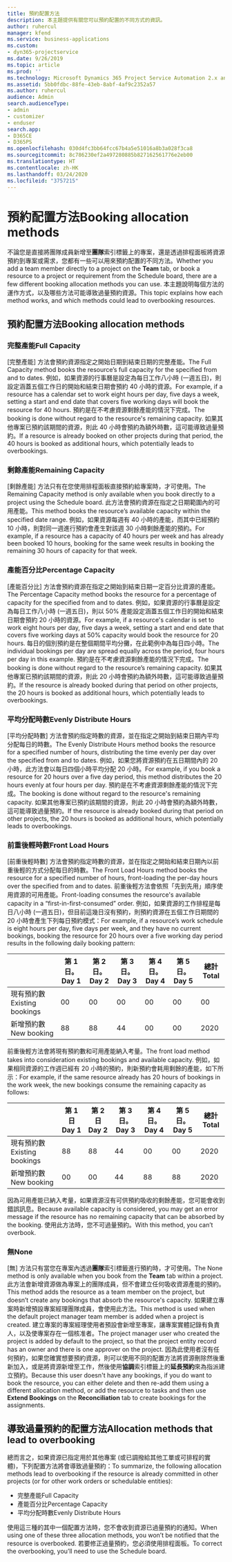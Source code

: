 ```yaml
---
title: 預約配置方法
description: 本主題提供有關您可以預約配置的不同方式的資訊。
author: ruhercul
manager: kfend
ms.service: business-applications
ms.custom:
- dyn365-projectservice
ms.date: 9/26/2019
ms.topic: article
ms.prod: ''
ms.technology: Microsoft Dynamics 365 Project Service Automation 2.x and 3.x
ms.assetid: 5bb0fdbc-88fe-43eb-8abf-4af9c2352a57
ms.author: ruhercul
audience: Admin
search.audienceType:
- admin
- customizer
- enduser
search.app:
- D365CE
- D365PS
ms.openlocfilehash: 030d4fc3bb64fcc67b4a5e51016a8b3a028f3ca8
ms.sourcegitcommit: 8c786230ef2a497280885b827162561776e2eb00
ms.translationtype: HT
ms.contentlocale: zh-HK
ms.lasthandoff: 03/24/2020
ms.locfileid: "3757215"
---
```

# <a name="booking-allocation-methods"></a><span data-ttu-id="2a1aa-103">預約配置方法</span><span class="sxs-lookup"><span data-stu-id="2a1aa-103">Booking allocation methods</span></span>

<span data-ttu-id="2a1aa-104">不論您是直接將團隊成員新增至**團隊**索引標籤上的專案，還是透過排程面板將資源預約到專案或需求，您都有一些可以用來預約配置的不同方法。</span><span class="sxs-lookup"><span data-stu-id="2a1aa-104">Whether you add a team member directly to a project on the **Team** tab, or book a resource to a project or requirement from the Schedule board, there are a few different booking allocation methods you can use.</span></span> <span data-ttu-id="2a1aa-105">本主題說明每個方法的運作方式，以及哪些方法可能導致過量預約資源。</span><span class="sxs-lookup"><span data-stu-id="2a1aa-105">This topic explains how each method works, and which methods could lead to overbooking resources.</span></span>

## <a name="booking-allocation-methods"></a><span data-ttu-id="2a1aa-106">預約配置方法</span><span class="sxs-lookup"><span data-stu-id="2a1aa-106">Booking allocation methods</span></span>

### <a name="full-capacity"></a><span data-ttu-id="2a1aa-107">完整產能</span><span class="sxs-lookup"><span data-stu-id="2a1aa-107">Full Capacity</span></span> 
<span data-ttu-id="2a1aa-108">[完整產能] 方法會預約資源指定之開始日期到結束日期的完整產能。</span><span class="sxs-lookup"><span data-stu-id="2a1aa-108">The Full Capacity method books the resource’s full capacity for the specified from and to dates.</span></span> <span data-ttu-id="2a1aa-109">例如，如果資源的行事曆是設定為每日工作八小時 (一週五日)，則設定涵蓋五個工作日的開始和結束日期會預約 40 小時的資源。</span><span class="sxs-lookup"><span data-stu-id="2a1aa-109">For example, if a resource has a calendar set to work eight hours per day, five days a week, setting a start and end date that covers five working days will book the resource for 40 hours.</span></span> <span data-ttu-id="2a1aa-110">預約是在不考慮資源剩餘產能的情況下完成。</span><span class="sxs-lookup"><span data-stu-id="2a1aa-110">The booking is done without regard to the resource's remaining capacity.</span></span> <span data-ttu-id="2a1aa-111">如果其他專案已預約該期間的資源，則此 40 小時會預約為額外時數，這可能導致過量預約。</span><span class="sxs-lookup"><span data-stu-id="2a1aa-111">If a resource is already booked on other projects during that period, the 40 hours is booked as additional hours, which potentially leads to overbookings.</span></span>

### <a name="remaining-capacity"></a><span data-ttu-id="2a1aa-112">剩餘產能</span><span class="sxs-lookup"><span data-stu-id="2a1aa-112">Remaining Capacity</span></span>
<span data-ttu-id="2a1aa-113">[剩餘產能] 方法只有在您使用排程面板直接預約給專案時，才可使用。</span><span class="sxs-lookup"><span data-stu-id="2a1aa-113">The Remaining Capacity method is only available when you book directly to a project using the Schedule board.</span></span> <span data-ttu-id="2a1aa-114">此方法會預約資源在指定之日期範圍內的可用產能。</span><span class="sxs-lookup"><span data-stu-id="2a1aa-114">This method books the resource’s available capacity within the specified date range.</span></span> <span data-ttu-id="2a1aa-115">例如，如果資源每週有 40 小時的產能，而其中已經預約 10 小時，則對同一週進行預約會產生對該週 30 小時剩餘產能的預約。</span><span class="sxs-lookup"><span data-stu-id="2a1aa-115">For example, if a resource has a capacity of 40 hours per week and has already been booked 10 hours, booking for the same week results in booking the remaining 30 hours of capacity for that week.</span></span>

### <a name="percentage-capacity"></a><span data-ttu-id="2a1aa-116">產能百分比</span><span class="sxs-lookup"><span data-stu-id="2a1aa-116">Percentage Capacity</span></span>
<span data-ttu-id="2a1aa-117">[產能百分比] 方法會預約資源在指定之開始到結束日期一定百分比資源的產能。</span><span class="sxs-lookup"><span data-stu-id="2a1aa-117">The Percentage Capacity method books the resource for a percentage of capacity for the specified from and to dates.</span></span> <span data-ttu-id="2a1aa-118">例如，如果資源的行事曆是設定為每日工作八小時 (一週五日)，則以 50% 產能設定涵蓋五個工作日的開始和結束日期會預約 20 小時的資源。</span><span class="sxs-lookup"><span data-stu-id="2a1aa-118">For example, if a resource's calendar is set to work eight hours per day, five days a week, setting a start and end date that covers five working days at 50% capacity would book the resource for 20 hours.</span></span> <span data-ttu-id="2a1aa-119">每日的個別預約是在整個期間平均分攤，在此範例中為每日四小時。</span><span class="sxs-lookup"><span data-stu-id="2a1aa-119">The individual bookings per day are spread equally across the period, four hours per day in this example.</span></span> <span data-ttu-id="2a1aa-120">預約是在不考慮資源剩餘產能的情況下完成。</span><span class="sxs-lookup"><span data-stu-id="2a1aa-120">The booking is done without regard to the resource’s remaining capacity.</span></span> <span data-ttu-id="2a1aa-121">如果其他專案已預約該期間的資源，則此 20 小時會預約為額外時數，這可能導致過量預約。</span><span class="sxs-lookup"><span data-stu-id="2a1aa-121">If the resource is already booked during that period on other projects, the 20 hours is booked as additional hours, which potentially leads to overbookings.</span></span>

### <a name="evenly-distribute-hours"></a><span data-ttu-id="2a1aa-122">平均分配時數</span><span class="sxs-lookup"><span data-stu-id="2a1aa-122">Evenly Distribute Hours</span></span>
<span data-ttu-id="2a1aa-123">[平均分配時數] 方法會預約指定時數的資源，並在指定之開始到結束日期內平均分配每日的時數。</span><span class="sxs-lookup"><span data-stu-id="2a1aa-123">The Evenly Distribute Hours method books the resource for a specified number of hours, distributing the time evenly per day over the specified from and to dates.</span></span> <span data-ttu-id="2a1aa-124">例如，如果您將資源預約在五日期間內的 20 小時，此方法會以每日四個小時平均分配 20 小時。</span><span class="sxs-lookup"><span data-stu-id="2a1aa-124">For example, if you book a resource for 20 hours over a five day period, this method distributes the 20 hours evenly at four hours per day.</span></span> <span data-ttu-id="2a1aa-125">預約是在不考慮資源剩餘產能的情況下完成。</span><span class="sxs-lookup"><span data-stu-id="2a1aa-125">The booking is done without regard to the resource's remaining capacity.</span></span> <span data-ttu-id="2a1aa-126">如果其他專案已預約該期間的資源，則此 20 小時會預約為額外時數，這可能導致過量預約。</span><span class="sxs-lookup"><span data-stu-id="2a1aa-126">If the resource is already booked during that period on other projects, the 20 hours is booked as additional hours, which potentially leads to overbookings.</span></span>

### <a name="front-load-hours"></a><span data-ttu-id="2a1aa-127">前重後輕時數</span><span class="sxs-lookup"><span data-stu-id="2a1aa-127">Front Load Hours</span></span>
<span data-ttu-id="2a1aa-128">[前重後輕時數] 方法會預約指定時數的資源，並在指定之開始和結束日期內以前重後輕的方式分配每日的時數。</span><span class="sxs-lookup"><span data-stu-id="2a1aa-128">The Front Load Hours method books the resource for a specified number of hours, front-loading the per-day hours over the specified from and to dates.</span></span> <span data-ttu-id="2a1aa-129">前重後輕方法會依照「先到先用」順序使用資源的可用產能。</span><span class="sxs-lookup"><span data-stu-id="2a1aa-129">Front-loading consumes the resource's available capacity in a “first-in-first-consumed” order.</span></span> <span data-ttu-id="2a1aa-130">例如，如果資源的工作排程是每日八小時 (一週五日)，但目前這幾日沒有預約，則預約資源在五個工作日期間的 20 小時會產生下列每日預約模式：</span><span class="sxs-lookup"><span data-stu-id="2a1aa-130">For example, if a resource’s work schedule is eight hours per day, five days per week, and they have no current bookings, booking the resource for 20 hours over a five working day period results in the following daily booking pattern:</span></span> 

|                           |    <span data-ttu-id="2a1aa-131">第 1 日。</span><span class="sxs-lookup"><span data-stu-id="2a1aa-131">Day 1</span></span>    |    <span data-ttu-id="2a1aa-132">第 2 日。</span><span class="sxs-lookup"><span data-stu-id="2a1aa-132">Day 2</span></span>    |    <span data-ttu-id="2a1aa-133">第 3 日。</span><span class="sxs-lookup"><span data-stu-id="2a1aa-133">Day 3</span></span>    |    <span data-ttu-id="2a1aa-134">第 4 日。</span><span class="sxs-lookup"><span data-stu-id="2a1aa-134">Day 4</span></span>    |    <span data-ttu-id="2a1aa-135">第 5 日。</span><span class="sxs-lookup"><span data-stu-id="2a1aa-135">Day 5</span></span>    |    <span data-ttu-id="2a1aa-136">總計</span><span class="sxs-lookup"><span data-stu-id="2a1aa-136">Total</span></span>    |
|---------------------------|-------------|-------------|-------------|-------------|-------------|-------------|
|    <span data-ttu-id="2a1aa-137">現有預約數</span><span class="sxs-lookup"><span data-stu-id="2a1aa-137">Existing   bookings</span></span>    |    <span data-ttu-id="2a1aa-138">0</span><span class="sxs-lookup"><span data-stu-id="2a1aa-138">0</span></span>        |    <span data-ttu-id="2a1aa-139">0</span><span class="sxs-lookup"><span data-stu-id="2a1aa-139">0</span></span>        |    <span data-ttu-id="2a1aa-140">0</span><span class="sxs-lookup"><span data-stu-id="2a1aa-140">0</span></span>        |    <span data-ttu-id="2a1aa-141">0</span><span class="sxs-lookup"><span data-stu-id="2a1aa-141">0</span></span>        |    <span data-ttu-id="2a1aa-142">0</span><span class="sxs-lookup"><span data-stu-id="2a1aa-142">0</span></span>        |    <span data-ttu-id="2a1aa-143">0</span><span class="sxs-lookup"><span data-stu-id="2a1aa-143">0</span></span>        |
|    <span data-ttu-id="2a1aa-144">新增預約數</span><span class="sxs-lookup"><span data-stu-id="2a1aa-144">New   booking</span></span>          |    <span data-ttu-id="2a1aa-145">8</span><span class="sxs-lookup"><span data-stu-id="2a1aa-145">8</span></span>        |    <span data-ttu-id="2a1aa-146">8</span><span class="sxs-lookup"><span data-stu-id="2a1aa-146">8</span></span>        |    <span data-ttu-id="2a1aa-147">4</span><span class="sxs-lookup"><span data-stu-id="2a1aa-147">4</span></span>        |    <span data-ttu-id="2a1aa-148">0</span><span class="sxs-lookup"><span data-stu-id="2a1aa-148">0</span></span>        |    <span data-ttu-id="2a1aa-149">0</span><span class="sxs-lookup"><span data-stu-id="2a1aa-149">0</span></span>        |    <span data-ttu-id="2a1aa-150">20</span><span class="sxs-lookup"><span data-stu-id="2a1aa-150">20</span></span>       |

<span data-ttu-id="2a1aa-151">前重後輕方法會將現有預約數和可用產能納入考量。</span><span class="sxs-lookup"><span data-stu-id="2a1aa-151">The front load method takes into consideration existing bookings and available capacity.</span></span> <span data-ttu-id="2a1aa-152">例如，如果相同資源的工作週已經有 20 小時的預約，則新預約會耗用剩餘的產能，如下所示：</span><span class="sxs-lookup"><span data-stu-id="2a1aa-152">For example, if the same resource already has 20 hours of bookings in the work week, the new bookings consume the remaining capacity as follows:</span></span>

|                     | <span data-ttu-id="2a1aa-153">第 1 日</span><span class="sxs-lookup"><span data-stu-id="2a1aa-153">Day 1</span></span> | <span data-ttu-id="2a1aa-154">第 2 日</span><span class="sxs-lookup"><span data-stu-id="2a1aa-154">Day 2</span></span> | <span data-ttu-id="2a1aa-155">第 3 日。</span><span class="sxs-lookup"><span data-stu-id="2a1aa-155">Day 3</span></span> | <span data-ttu-id="2a1aa-156">第 4 日。</span><span class="sxs-lookup"><span data-stu-id="2a1aa-156">Day 4</span></span> | <span data-ttu-id="2a1aa-157">第 5 日。</span><span class="sxs-lookup"><span data-stu-id="2a1aa-157">Day 5</span></span> | <span data-ttu-id="2a1aa-158">總計</span><span class="sxs-lookup"><span data-stu-id="2a1aa-158">Total</span></span> |
|---------------------|-------|-------|-------|-------|-------|-------|
| <span data-ttu-id="2a1aa-159">現有預約數</span><span class="sxs-lookup"><span data-stu-id="2a1aa-159">Existing   bookings</span></span> | <span data-ttu-id="2a1aa-160">8</span><span class="sxs-lookup"><span data-stu-id="2a1aa-160">8</span></span>     | <span data-ttu-id="2a1aa-161">8</span><span class="sxs-lookup"><span data-stu-id="2a1aa-161">8</span></span>     | <span data-ttu-id="2a1aa-162">4</span><span class="sxs-lookup"><span data-stu-id="2a1aa-162">4</span></span>     | <span data-ttu-id="2a1aa-163">0</span><span class="sxs-lookup"><span data-stu-id="2a1aa-163">0</span></span>     | <span data-ttu-id="2a1aa-164">0</span><span class="sxs-lookup"><span data-stu-id="2a1aa-164">0</span></span>     | <span data-ttu-id="2a1aa-165">20</span><span class="sxs-lookup"><span data-stu-id="2a1aa-165">20</span></span>    |
| <span data-ttu-id="2a1aa-166">新增預約數</span><span class="sxs-lookup"><span data-stu-id="2a1aa-166">New   booking</span></span>       | <span data-ttu-id="2a1aa-167">0</span><span class="sxs-lookup"><span data-stu-id="2a1aa-167">0</span></span>     | <span data-ttu-id="2a1aa-168">0</span><span class="sxs-lookup"><span data-stu-id="2a1aa-168">0</span></span>     | <span data-ttu-id="2a1aa-169">4</span><span class="sxs-lookup"><span data-stu-id="2a1aa-169">4</span></span>     | <span data-ttu-id="2a1aa-170">8</span><span class="sxs-lookup"><span data-stu-id="2a1aa-170">8</span></span>     | <span data-ttu-id="2a1aa-171">8</span><span class="sxs-lookup"><span data-stu-id="2a1aa-171">8</span></span>     | <span data-ttu-id="2a1aa-172">20</span><span class="sxs-lookup"><span data-stu-id="2a1aa-172">20</span></span>    |

<span data-ttu-id="2a1aa-173">因為可用產能已納入考量，如果資源沒有可供預約吸收的剩餘產能，您可能會收到錯誤訊息。</span><span class="sxs-lookup"><span data-stu-id="2a1aa-173">Because available capacity is considered, you may get an error message if the resource has no remaining capacity that can be absorbed by the booking.</span></span> <span data-ttu-id="2a1aa-174">使用此方法時，您不可過量預約。</span><span class="sxs-lookup"><span data-stu-id="2a1aa-174">With this method, you can’t overbook.</span></span>

### <a name="none"></a><span data-ttu-id="2a1aa-175">無</span><span class="sxs-lookup"><span data-stu-id="2a1aa-175">None</span></span>
<span data-ttu-id="2a1aa-176">[無] 方法只有當您在專案內透過**團隊**索引標籤進行預約時，才可使用。</span><span class="sxs-lookup"><span data-stu-id="2a1aa-176">The None method is only available when you book from the **Team** tab within a project.</span></span> <span data-ttu-id="2a1aa-177">此方法會新增資源做為專案上的團隊成員，但不會建立任何吸收資源產能的預約。</span><span class="sxs-lookup"><span data-stu-id="2a1aa-177">This method adds the resource as a team member on the project, but doesn’t create any bookings that absorb the resource's capacity.</span></span> <span data-ttu-id="2a1aa-178">如果建立專案時新增預設專案經理團隊成員，會使用此方法。</span><span class="sxs-lookup"><span data-stu-id="2a1aa-178">This method is used when the default project manager team member is added when a project is created.</span></span> <span data-ttu-id="2a1aa-179">建立專案的專案經理使用者預設會新增至專案，讓專案實體記錄有負責人，以及使專案存在一個核准者。</span><span class="sxs-lookup"><span data-stu-id="2a1aa-179">The project manager user who created the project is added by default to the project, so that the project entity record has an owner and there is one approver on the project.</span></span> <span data-ttu-id="2a1aa-180">因為此使用者沒有任何預約，如果您確實想要預約資源，則可以使用不同的配置方法將資源刪除然後重新加入，或是將資源新增至工作，然後使用**協調**索引標籤上的**延長預約**來為指派建立預約。</span><span class="sxs-lookup"><span data-stu-id="2a1aa-180">Because this user doesn't have any bookings, if you do want to book the resource, you can either delete and then re-add them using a different allocation method, or add the resource to tasks and then use **Extend Bookings** on the **Reconciliation** tab to create bookings for the assignments.</span></span>

## <a name="allocation-methods-that-lead-to-overbooking"></a><span data-ttu-id="2a1aa-181">導致過量預約的配置方法</span><span class="sxs-lookup"><span data-stu-id="2a1aa-181">Allocation methods that lead to overbooking</span></span>
<span data-ttu-id="2a1aa-182">總而言之，如果資源已指定用於其他專案 (或已調撥給其他工單或可排程的實體)，下列配置方法將會導致過量預約：</span><span class="sxs-lookup"><span data-stu-id="2a1aa-182">To summarize, the following allocation methods lead to overbooking if the resource is already committed in other projects (or for other work orders or schedulable entities):</span></span>

- <span data-ttu-id="2a1aa-183">完整產能</span><span class="sxs-lookup"><span data-stu-id="2a1aa-183">Full Capacity</span></span>
- <span data-ttu-id="2a1aa-184">產能百分比</span><span class="sxs-lookup"><span data-stu-id="2a1aa-184">Percentage Capacity</span></span>
- <span data-ttu-id="2a1aa-185">平均分配時數</span><span class="sxs-lookup"><span data-stu-id="2a1aa-185">Evenly Distribute Hours</span></span>

<span data-ttu-id="2a1aa-186">使用這三種的其中一個配置方法時，您不會收到資源已過量預約的通知。</span><span class="sxs-lookup"><span data-stu-id="2a1aa-186">When using one of these three allocation methods, you won’t be notified that the resource is overbooked.</span></span> <span data-ttu-id="2a1aa-187">若要修正過量預約，您必須使用排程面板。</span><span class="sxs-lookup"><span data-stu-id="2a1aa-187">To correct the overbooking, you’ll need to use the Schedule board.</span></span>
